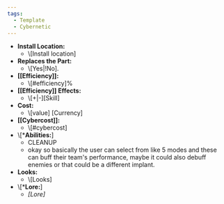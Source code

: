 ```yaml
---
tags:
  - Template
  - Cybernetic
---
```

- **Install Location:**
	- \\\[Install location]
- **Replaces the Part:**
	- \\\[Yes|!No].
- **[[Efficiency]]:**
	- \\\[#efficiency]%
- **[[Efficiency]] Effects:**
	- \\\[+|-]\[Skill]
- **Cost:**
	- \\\[value] \[Currency]
- **[[Cybercost]]:**
	- \\\[#cybercost]
- \\\[\***Abilities:**]
	- CLEANUP
	- okay so basically the user can select from like 5 modes and these can buff their team's performance, maybe it could also debuff enemies or that could be a different implant.
- **Looks:**
	- \\\[Looks]
- \\\[\***Lore:**]
	- *\[Lore]*